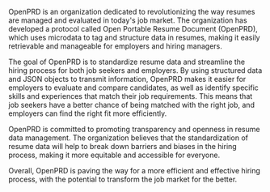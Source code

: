 OpenPRD is an organization dedicated to revolutionizing the way resumes are managed and evaluated in today's job market. The organization has developed a protocol called Open Portable Resume Document (OpenPRD), which uses microdata to tag and structure data in resumes, making it easily retrievable and manageable for employers and hiring managers.

The goal of OpenPRD is to standardize resume data and streamline the hiring process for both job seekers and employers. By using structured data and JSON objects to transmit information, OpenPRD makes it easier for employers to evaluate and compare candidates, as well as identify specific skills and experiences that match their job requirements. This means that job seekers have a better chance of being matched with the right job, and employers can find the right fit more efficiently.

OpenPRD is committed to promoting transparency and openness in resume data management. The organization believes that the standardization of resume data will help to break down barriers and biases in the hiring process, making it more equitable and accessible for everyone.

Overall, OpenPRD is paving the way for a more efficient and effective hiring process, with the potential to transform the job market for the better.
